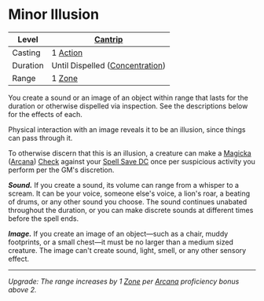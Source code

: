 # Minor Illusion

| Level    | [Cantrip]({Cantrips}.md)                            |
| -------- | --------------------------------------------------------------------- |
| Casting  | 1 [Action](../../../../Game%20Procedures/Core%20Procedures/Action.md) |
| Duration | Until Dispelled ([Concentration](../../Concentration.md))             |
| Range    | 1 [Zone](../../../../Game%20Procedures/Core%20Procedures/Zone.md)     |

You create a sound or an image of an object within range that lasts for the duration or otherwise dispelled via inspection. See the descriptions below for the effects of each.

Physical interaction with an image reveals it to be an illusion, since things can pass through it.

To otherwise discern that this is an illusion, a creature can make a [Magicka](../../../../Player%20Characters/Attributes/Magicka.md) ([Arcana](../../../../Player%20Characters/Skills/Primary%20Skills/Arcana.md)) [Check](../../../../Game%20Procedures/Core%20Procedures/Check.md) against your [Spell Save DC](../../Spell%20Save%20DC.md) once per suspicious activity you perform per the GM's discretion.

**_Sound._** If you create a sound, its volume can range from a whisper to a scream. It can be your voice, someone else's voice, a lion's roar, a beating of drums, or any other sound you choose. The sound continues unabated throughout the duration, or you can make discrete sounds at different times before the spell ends.

**_Image._** If you create an image of an object—such as a chair, muddy footprints, or a small chest—it must be no larger than a medium sized creature. The image can't create sound, light, smell, or any other sensory effect.

---
_Upgrade: The range increases by 1 [Zone](../../../../Game%20Procedures/Core%20Procedures/Zone.md) per [Arcana](../../../../Player%20Characters/Skills/Primary%20Skills/Arcana.md) proficiency bonus above 2._
